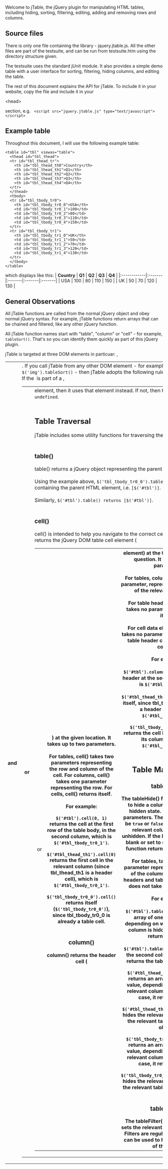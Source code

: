 Welcome to jTable, the jQuery plugin for manipulating HTML tables, including hiding, sorting, filtering, editing, adding and removing rows and columns.


## Source files ##
There is only one file containing the library - jquery.jtable.js. All the other files are part of the testsuite, and can be run from testsuite.htm using the directory structure given.

The testsuite uses the standard jUnit module. It also provides a simple demo table with a user interface for sorting, filtering, hiding columns, and editing the table.

The rest of this document explains the API for jTable. To include it in your website, copy the file and include it in your 

&lt;head&gt;

 section, e.g.
` <script src="jquery.jtable.js" type="text/javascript"></script>`

## Example table ##
Throughout this document, I will use the following example table:
```
<table id="tbl" viewas="table">
  <thead id="tbl_thead">
  <tr id="tbl_thead_tr">
    <th id="tbl_thead_th0">Country</th>
    <th id="tbl_thead_th1">Q1</th> 
    <th id="tbl_thead_th2">Q2</th>
    <th id="tbl_thead_th3">Q3</th>
    <th id="tbl_thead_th4">Q4</th>
  </tr>
  </thead>
  <tbody>
  <tr id="tbl_tbody_tr0">
    <th id="tbl_tbody_tr0_0">USA</th>
    <td id="tbl_tbody_tr0_1">100</td>
    <td id="tbl_tbody_tr0_2">80</td>
    <td id="tbl_tbody_tr0_3">110</td>
    <td id="tbl_tbody_tr0_4">150</td>
  </tr>
  <tr id="tbl_tbody_tr1">
    <th id="tbl_tbody_tr1_0">UK</th>
    <td id="tbl_tbody_tr1_1">50</td>
    <td id="tbl_tbody_tr1_2">70</td>
    <td id="tbl_tbody_tr1_3">120</td>
    <td id="tbl_tbody_tr1_4">130</td>
  </tr>
  </tbody>
</table>
```
which displays like this:
| **Country** | **Q1** | **Q2** | **Q3** | **Q4** |
|:------------|:-------|:-------|:-------|:-------|
| USA         | 100    | 80     | 110    | 150    |
| UK          | 50     | 70     | 120    | 130    |

## General Observations ##
All jTable functions are called from the normal jQuery object and obey normal jQuery syntax. For example, jTable functions return arrays that can be chained and filtered, like any other jQuery function.

All jTable function names start with "table", "column" or "cell" - for example, `tableSort()`. That's so you can identify them quickly as part of this jQuery plugin.

jTable is targeted at three DOM elements in particuar: <table>, <th> and <td>. If you call jTable from any other DOM element - for example <code>$('img').tableSort()</code> - then jTable adopts the following rule:<br>
If the <img> is part of a <table>, <th> or <td> element, then it uses that element instead. If not, then the function returns <code>undefined</code>.<br>
<br>
<h2>Table Traversal</h2>
jTable includes some utility functions for traversing the table.<br>
<br>
<h3>table()</h3>
table() returns a jQuery object representing the parent HTML table element.<br>
<br>
Using the example above, <code>$('tbl_tbody_tr0_0').table()</code> returns an array containing the parent HTML <table> element, i.e. <code>[$('#tbl')]</code>.<br>
<br>
Similarly, <code>$('#tbl').table() returns [$('#tbl')]</code>.<br>
<br>
<h3>cell()</h3>
cell() is intended to help you navigate to the correct cell in the table. It returns the jQuery DOM table cell element (<td> or <th>) at the given location. It takes up to two parameters.<br>
<br>
For tables, cell() takes two parameters representing the row and column of the cell. For columns, cell() takes one parameter representing the row. For cells, cell() returns itself.<br>
<br>
For example:<br>
<br>
<code>$('#tbl').cell(0, 1)</code> returns the cell at the first row of the table body, in the second column, which is <code>$('#tbl_tbody_tr0_1')</code>.<br>
<br>
<code>$('#tbl_thead_th1').cell(0)</code> returns the first cell in the relevant column (since tbl_thead_th1 is a header cell), which is <code>$('#tbl_tbody_tr0_1')</code>.<br>
<br>
<code>$('tbl_tbody_tr0_0').cell()</code> returns itself (<code>$('tbl_tbody_tr0_0')</code>), since tbl_tbody_tr0_0 is already a table cell.<br>
<br>
<h3>column()</h3>
column() returns the header cell (<th> element) at the top of the column in question. It takes up to one parameter.<br>
<br>
For tables, column() takes a single parameter, representing the cellIndex of the relevant header cell.<br>
<br>
For table header cells, column() takes no parameters, and returns itself.<br>
<br>
For cell data elements, column() takes no parameters, and returns the table header cell at the top of its column.<br>
<br>
For example:<br>
<br>
<code>$('#tbl').column(1)</code> returns the cell header at the second column, which is <code>$('#tbl_thead_th1')</code>.<br>
<br>
<code>$('#tbl_thead_th1').column()</code> returns itself, since tbl_thead_th1 is already a header cell. which is <code>$('#tbl_thead_th1')</code>.<br>
<br>
<code>$('tbl_tbody_tr0_0').column()</code> returns the cell header at the top of its columnm which is <code>$('#tbl_thead_th1')</code>.<br>
<br>
<h2>Table Manipulation</h2>

<h3>tableHide()</h3>
The tableHide() function can be used to hide a column, or to return its hidden state. It takes up to two parameters. The last parameter can be <code>true</code> or <code>false</code>, in which case the relevant column is hidden or unhidden. If the last parameter is left blank or set to <code>undefined</code>, then the function returns the hidden state.<br>
<br>
For tables, tableHide()'s first parameter represents the cellIndex of the column to hide. For cell headers and table cells, tableHide() does not take a first parameter.<br>
<br>
For example,<br>
<br>
<code>$('#tbl').tableHide(1)</code> returns an array of one boolean value, depending on whether the second column is hidden. In our case, it returns <code>[false]</code>.<br>
<br>
<code>$('#tbl').tableHide(1, true)</code> hides the second column in the table. It returns the table jQuery element.<br>
<br>
<code>$('#tbl_thead_th1').tableHide()</code> returns an array of one boolean value, depending on whether the relevant column is hidden. In our case, it returns <code>[false]</code>.<br>
<br>
<code>$('#tbl_thead_th1').tableHide(true)</code> hides the relevant column. It returns the relevant table header jQuery object.<br>
<br>
<code>$('tbl_tbody_tr0_0').tableHide()</code> returns an array of one boolean value, depending on whether the relevant column is hidden. In our case, it returns <code>[false]</code>.<br>
<br>
<code>$('tbl_tbody_tr0_0').tableHide(true)</code> hides the relevant column. It returns the relevant table cell jQuery object.<br>
<br>
<h3>tableFilter()</h3>
The tableFilter() function gets and sets the relevant filter on the column. Filters are regular expressions that can be used to hide particular rows of the table.